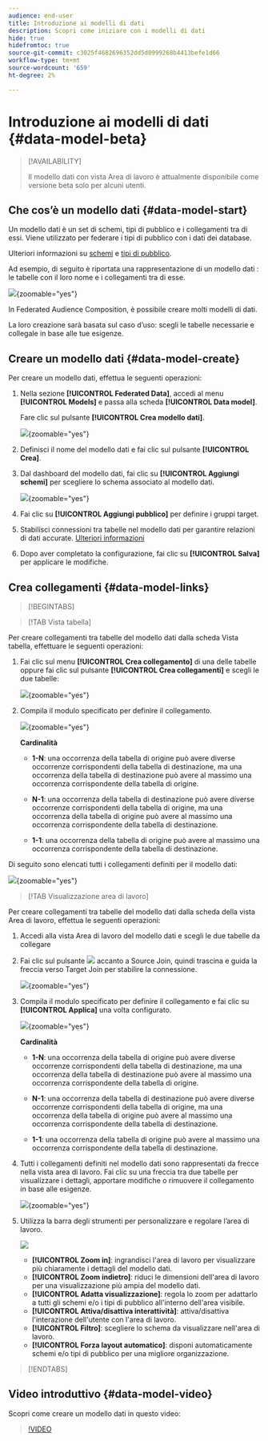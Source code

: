 ```yaml
---
audience: end-user
title: Introduzione ai modelli di dati
description: Scopri come iniziare con i modelli di dati
hide: true
hidefromtoc: true
source-git-commit: c3025f4682696352dd5d0999268b4413befe1d66
workflow-type: tm+mt
source-wordcount: '659'
ht-degree: 2%

---
```


# Introduzione ai modelli di dati {#data-model-beta}

>[!AVAILABILITY]
>
>Il modello dati con vista Area di lavoro è attualmente disponibile come versione beta solo per alcuni utenti.

## Che cos’è un modello dati {#data-model-start}

Un modello dati è un set di schemi, tipi di pubblico e i collegamenti tra di essi. Viene utilizzato per federare i tipi di pubblico con i dati dei database.

Ulteriori informazioni su [schemi](../customer/schemas.md#schema-start) e [tipi di pubblico](../start/audiences.md).

Ad esempio, di seguito è riportata una rappresentazione di un modello dati : le tabelle con il loro nome e i collegamenti tra di esse.

![](assets/datamodel.png){zoomable="yes"}

In Federated Audience Composition, è possibile creare molti modelli di dati.

La loro creazione sarà basata sul caso d’uso: scegli le tabelle necessarie e collegale in base alle tue esigenze.

## Creare un modello dati {#data-model-create}

Per creare un modello dati, effettua le seguenti operazioni:

1. Nella sezione **[!UICONTROL Federated Data]**, accedi al menu **[!UICONTROL Models]** e passa alla scheda **[!UICONTROL Data model]**.

   Fare clic sul pulsante **[!UICONTROL Crea modello dati]**.

   ![](assets/datamodel_create.png){zoomable="yes"}

1. Definisci il nome del modello dati e fai clic sul pulsante **[!UICONTROL Crea]**.

1. Dal dashboard del modello dati, fai clic su **[!UICONTROL Aggiungi schemi]** per scegliere lo schema associato al modello dati.

   ![](assets/datamodel_schemas.png){zoomable="yes"}

1. Fai clic su **[!UICONTROL Aggiungi pubblico]** per definire i gruppi target.

1. Stabilisci connessioni tra tabelle nel modello dati per garantire relazioni di dati accurate. [Ulteriori informazioni](#data-model-links)

1. Dopo aver completato la configurazione, fai clic su **[!UICONTROL Salva]** per applicare le modifiche.

## Crea collegamenti {#data-model-links}

>[!BEGINTABS]

>[!TAB Vista tabella]

Per creare collegamenti tra tabelle del modello dati dalla scheda Vista tabella, effettuare le seguenti operazioni:

1. Fai clic sul menu **[!UICONTROL Crea collegamento]** di una delle tabelle oppure fai clic sul pulsante **[!UICONTROL Crea collegamenti]** e scegli le due tabelle:

   ![](assets/datamodel_createlinks.png){zoomable="yes"}

1. Compila il modulo specificato per definire il collegamento.

   ![](assets/datamodel_link.png){zoomable="yes"}

   **Cardinalità**

   * **1-N**: una occorrenza della tabella di origine può avere diverse occorrenze corrispondenti della tabella di destinazione, ma una occorrenza della tabella di destinazione può avere al massimo una occorrenza corrispondente della tabella di origine.

   * **N-1**: una occorrenza della tabella di destinazione può avere diverse occorrenze corrispondenti della tabella di origine, ma una occorrenza della tabella di origine può avere al massimo una occorrenza corrispondente della tabella di destinazione.

   * **1-1**: una occorrenza della tabella di origine può avere al massimo una occorrenza corrispondente della tabella di destinazione.

Di seguito sono elencati tutti i collegamenti definiti per il modello dati:

![](assets/datamodel_alllinks.png){zoomable="yes"}

>[!TAB Visualizzazione area di lavoro]

Per creare collegamenti tra tabelle del modello dati dalla scheda della vista Area di lavoro, effettua le seguenti operazioni:

1. Accedi alla vista Area di lavoro del modello dati e scegli le due tabelle da collegare

1. Fai clic sul pulsante ![](assets/do-not-localize/Smock_AddCircle_18_N.svg) accanto a Source Join, quindi trascina e guida la freccia verso Target Join per stabilire la connessione.

   ![](assets/datamodel.gif){zoomable="yes"}

1. Compila il modulo specificato per definire il collegamento e fai clic su **[!UICONTROL Applica]** una volta configurato.

   ![](assets/datamodel-canvas-1.png){zoomable="yes"}

   **Cardinalità**

   * **1-N**: una occorrenza della tabella di origine può avere diverse occorrenze corrispondenti della tabella di destinazione, ma una occorrenza della tabella di destinazione può avere al massimo una occorrenza corrispondente della tabella di origine.

   * **N-1**: una occorrenza della tabella di destinazione può avere diverse occorrenze corrispondenti della tabella di origine, ma una occorrenza della tabella di origine può avere al massimo una occorrenza corrispondente della tabella di destinazione.

   * **1-1**: una occorrenza della tabella di origine può avere al massimo una occorrenza corrispondente della tabella di destinazione.

1. Tutti i collegamenti definiti nel modello dati sono rappresentati da frecce nella vista area di lavoro. Fai clic su una freccia tra due tabelle per visualizzare i dettagli, apportare modifiche o rimuovere il collegamento in base alle esigenze.

   ![](assets/datamodel-canvas-2.png){zoomable="yes"}

1. Utilizza la barra degli strumenti per personalizzare e regolare l’area di lavoro.

   ![](assets/datamodel-canvas-3.png)

   * **[!UICONTROL Zoom in]**: ingrandisci l&#39;area di lavoro per visualizzare più chiaramente i dettagli del modello dati.
   * **[!UICONTROL Zoom indietro]**: riduci le dimensioni dell&#39;area di lavoro per una visualizzazione più ampia del modello dati.
   * **[!UICONTROL Adatta visualizzazione]**: regola lo zoom per adattarlo a tutti gli schemi e/o i tipi di pubblico all&#39;interno dell&#39;area visibile.
   * **[!UICONTROL Attiva/disattiva interattività]**: attiva/disattiva l&#39;interazione dell&#39;utente con l&#39;area di lavoro.
   * **[!UICONTROL Filtro]**: scegliere lo schema da visualizzare nell&#39;area di lavoro.
   * **[!UICONTROL Forza layout automatico]**: disponi automaticamente schemi e/o tipi di pubblico per una migliore organizzazione.

>[!ENDTABS]

## Video introduttivo {#data-model-video}

Scopri come creare un modello dati in questo video:

>[!VIDEO](https://video.tv.adobe.com/v/3432020)
